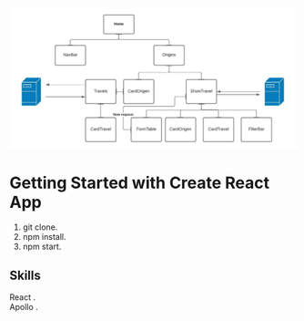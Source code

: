 ![Diagram](https://github.com/SMNahuel/ChallengeFlybondi/blob/master/client/public/DiagramClient.jpeg)

# Getting Started with Create React App

1. git clone.
2. npm install.
3. npm start.

## Skills

React .\
Apollo .

